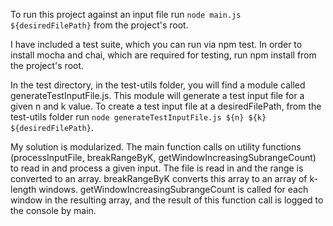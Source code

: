 To run this project against an input file run `node main.js ${desiredFilePath}` from the project's root.

I have included a test suite, which you can run via npm test. In order to install mocha and chai, which are required for testing, run npm install from the project's root.

In the test directory, in the test-utils folder, you will find a module called generateTestInputFile.js. This module will generate a test input file for a given n and k value. To create a test input file at a desiredFilePath, from the test-utils folder run `node generateTestInputFile.js ${n} ${k} ${desiredFilePath}`.

My solution is modularized. The main function calls on utility functions (processInputFile, breakRangeByK, getWindowIncreasingSubrangeCount) to read in and process a given input. The file is read in and the range is converted to an array. breakRangeByK converts this array to an array of k-length windows. getWindowIncreasingSubrangeCount is called for each window in the resulting array, and the result of this function call is logged to the console by main.


